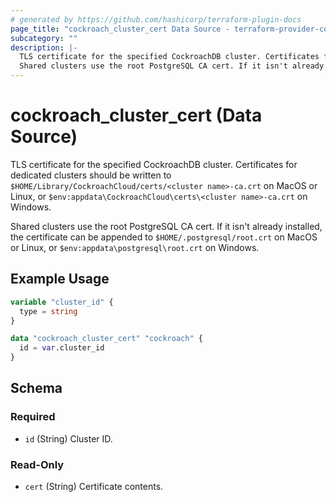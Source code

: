 ```yaml
---
# generated by https://github.com/hashicorp/terraform-plugin-docs
page_title: "cockroach_cluster_cert Data Source - terraform-provider-cockroach"
subcategory: ""
description: |-
  TLS certificate for the specified CockroachDB cluster. Certificates for dedicated clusters should be written to $HOME/Library/CockroachCloud/certs/<cluster name>-ca.crt on MacOS or Linux, or $env:appdata\CockroachCloud\certs\<cluster name>-ca.crt on Windows.
  Shared clusters use the root PostgreSQL CA cert. If it isn't already installed, the certificate can be appended to $HOME/.postgresql/root.crt on MacOS or Linux, or $env:appdata\postgresql\root.crt on Windows.
---
```


# cockroach_cluster_cert (Data Source)

TLS certificate for the specified CockroachDB cluster. Certificates for dedicated clusters should be written to `$HOME/Library/CockroachCloud/certs/<cluster name>-ca.crt` on MacOS or Linux, or `$env:appdata\CockroachCloud\certs\<cluster name>-ca.crt` on Windows. 

Shared clusters use the root PostgreSQL CA cert. If it isn't already installed, the certificate can be appended to `$HOME/.postgresql/root.crt` on MacOS or Linux, or `$env:appdata\postgresql\root.crt` on Windows.

## Example Usage

```terraform
variable "cluster_id" {
  type = string
}

data "cockroach_cluster_cert" "cockroach" {
  id = var.cluster_id
}
```

<!-- schema generated by tfplugindocs -->
## Schema

### Required

- `id` (String) Cluster ID.

### Read-Only

- `cert` (String) Certificate contents.


